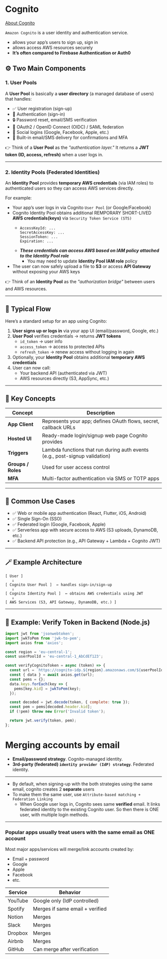# Cognito

[About Cognito](https://www.youtube.com/watch?v=QEGo6ZoN-ao)

`Amazon Cognito` is a user identity and authentication service.
- allows your app’s users to sign up, sign in
- allows access AWS resources securely
- **It’s often compared to Firebase Authentication or Auth0**

## ⚙️ Two Main Components

### 1. **User Pools**

A **User Pool** is basically a **user directory** (a managed database of users) that handles:

* ✅ User registration (sign-up)
* 🔑 Authentication (sign-in)
* 🔒 Password reset, email/SMS verification
* 🪪 OAuth2 / OpenID Connect (OIDC) / SAML federation
* 🧍 Social logins (Google, Facebook, Apple, etc.)
* 📧 Built-in email/SMS delivery for confirmations and MFA

👉 Think of a **User Pool** as the *"authentication layer."*
It returns a **JWT token (ID, access, refresh)** when a user logs in.

---

### 2. **Identity Pools (Federated Identities)**

An **Identity Pool** provides **temporary AWS credentials** (via IAM roles) to authenticated users so they can access AWS services directly.

For example:

- Your app’s user logs in via Cognito `User Pool` (or Google/Facebook)
- Cognito Identity Pool obtains additional REMPORARY SHORT-LIVED **AWS credentials(keys)** via `Security Token Service (STS)`
  - ```
    AccessKeyId: ...
    SecretAccessKey: ...
    SessionToken: ...
    Expiration: ...
    ```
  - ***These credentials can access AWS based on IAM policy attached to the Identity Pool role***
    - You may need to update **Identity Pool IAM role** policy
- The user can now safely upload a file to **S3** or access **API Gateway** without exposing your AWS keys

👉 Think of an **Identity Pool** as the *"authorization bridge"* between users and AWS resources.

---

## 🔐 Typical Flow

Here’s a standard setup for an app using Cognito:

1. **User signs up or logs in** via your app UI (email/password, Google, etc.)
2. **User Pool** verifies credentials → returns **JWT tokens**
   * `id_token` → user info
   * `access_token` → access to protected APIs
   * `refresh_token` → renew access without logging in again
3. Optionally, your **Identity Pool** obtains additional **temporary AWS credentials**
4. User can now call:
   * Your backend API (authenticated via JWT)
   * AWS resources directly (S3, AppSync, etc.)

---

## 🧠 Key Concepts

| Concept            | Description                                                                 |
| ------------------ | --------------------------------------------------------------------------- |
| **App Client**     | Represents your app; defines OAuth flows, secret, callback URLs             |
| **Hosted UI**      | Ready-made login/signup web page Cognito provides                           |
| **Triggers**       | Lambda functions that run during auth events (e.g., post-signup validation) |
| **Groups / Roles** | Used for user access control                                                |
| **MFA**            | Multi-factor authentication via SMS or TOTP apps                            |

---

## 🧰 Common Use Cases

* ✅ Web or mobile app authentication (React, Flutter, iOS, Android)
* ✅ Single Sign-On (SSO)
* ✅ Federated login (Google, Facebook, Apple)
* ✅ Serverless app with secure access to AWS (S3 uploads, DynamoDB, etc.)
* ✅ Backend API protection (e.g., API Gateway + Lambda + Cognito JWT)

---

## 🪄 Example Architecture

```
[ User ] 
   ↓
[ Cognito User Pool ]  ← handles sign-in/sign-up
   ↓
[ Cognito Identity Pool ]  ← obtains AWS credentials using JWT
   ↓
[ AWS Services (S3, API Gateway, DynamoDB, etc.) ]
```

---

## 💬 Example: Verify Token in Backend (Node.js)

```js
import jwt from 'jsonwebtoken';
import jwkToPem from 'jwk-to-pem';
import axios from 'axios';

const region = 'eu-central-1';
const userPoolId = 'eu-central-1_AbCdEf123';

const verifyCognitoToken = async (token) => {
  const url = `https://cognito-idp.${region}.amazonaws.com/${userPoolId}/.well-known/jwks.json`;
  const { data } = await axios.get(url);
  const pems = {};
  data.keys.forEach(key => {
    pems[key.kid] = jwkToPem(key);
  });

  const decoded = jwt.decode(token, { complete: true });
  const pem = pems[decoded.header.kid];
  if (!pem) throw new Error('Invalid token');

  return jwt.verify(token, pem);
};
```

# Merging accounts by email

- **Email/password strategy**. Cognito-managed identity.
- **3rd-party (federated) `identity provider (IdP) strategy`**. Federated identity.

---

- By default, when signing-up with the both strategies using the same email, cognito creates 2 **separate** users
- To make them the same user, use `Attribute-based matching + Federation Linking`
  - When Google user logs in, Cognito sees same **verified** email. It links federated identity to the existing Cognito user. So then there is ONE user, with multiple login methods.

---

### Popular apps usually treat users with the same email as ONE account

Most major apps/services will merge/link accounts created by:

- Email + password
- Google
- Apple
- Facebook
- etc.

| Service | Behavior                        |
| ------- | ------------------------------- |
| YouTube | Google only (IdP controlled)    |
| Spotify | Merges if same email + verified |
| Notion  | Merges                          |
| Slack   | Merges                          |
| Dropbox | Merges                          |
| Airbnb  | Merges                          |
| GitHub  | Can merge after verification    |
